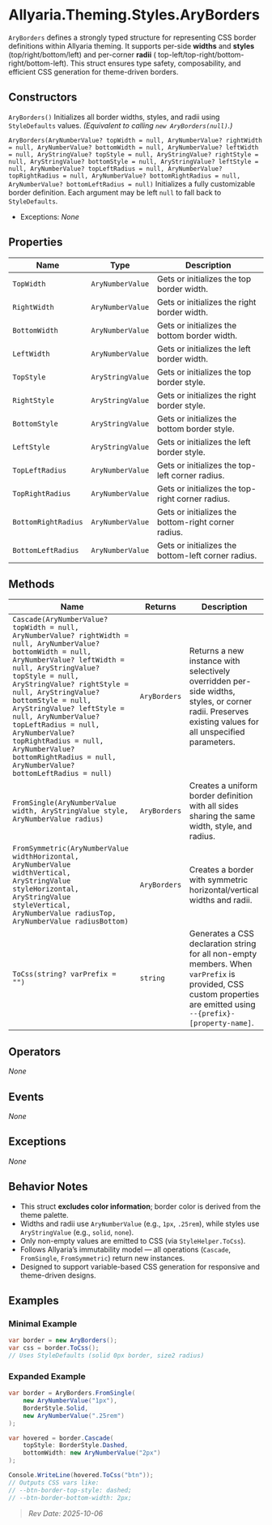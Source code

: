 ﻿# Allyaria.Theming.Styles.AryBorders

`AryBorders` defines a strongly typed structure for representing CSS border definitions within Allyaria theming.
It supports per-side **widths** and **styles** (top/right/bottom/left) and per-corner **radii** (
top-left/top-right/bottom-right/bottom-left).
This struct ensures type safety, composability, and efficient CSS generation for theme-driven borders.

## Constructors

`AryBorders()`
Initializes all border widths, styles, and radii using `StyleDefaults` values.
*(Equivalent to calling `new AryBorders(null)`.)*

`AryBorders(AryNumberValue? topWidth = null, AryNumberValue? rightWidth = null, AryNumberValue? bottomWidth = null, AryNumberValue? leftWidth = null, AryStringValue? topStyle = null, AryStringValue? rightStyle = null, AryStringValue? bottomStyle = null, AryStringValue? leftStyle = null, AryNumberValue? topLeftRadius = null, AryNumberValue? topRightRadius = null, AryNumberValue? bottomRightRadius = null, AryNumberValue? bottomLeftRadius = null)`
Initializes a fully customizable border definition.
Each argument may be left `null` to fall back to `StyleDefaults`.

* Exceptions: *None*

## Properties

| Name                | Type             | Description                                         |
|---------------------|------------------|-----------------------------------------------------|
| `TopWidth`          | `AryNumberValue` | Gets or initializes the top border width.           |
| `RightWidth`        | `AryNumberValue` | Gets or initializes the right border width.         |
| `BottomWidth`       | `AryNumberValue` | Gets or initializes the bottom border width.        |
| `LeftWidth`         | `AryNumberValue` | Gets or initializes the left border width.          |
| `TopStyle`          | `AryStringValue` | Gets or initializes the top border style.           |
| `RightStyle`        | `AryStringValue` | Gets or initializes the right border style.         |
| `BottomStyle`       | `AryStringValue` | Gets or initializes the bottom border style.        |
| `LeftStyle`         | `AryStringValue` | Gets or initializes the left border style.          |
| `TopLeftRadius`     | `AryNumberValue` | Gets or initializes the top-left corner radius.     |
| `TopRightRadius`    | `AryNumberValue` | Gets or initializes the top-right corner radius.    |
| `BottomRightRadius` | `AryNumberValue` | Gets or initializes the bottom-right corner radius. |
| `BottomLeftRadius`  | `AryNumberValue` | Gets or initializes the bottom-left corner radius.  |

## Methods

| Name                                                                                                                                                                                                                                                                                                                                                                                                                                                          | Returns      | Description                                                                                                                                                       |
|---------------------------------------------------------------------------------------------------------------------------------------------------------------------------------------------------------------------------------------------------------------------------------------------------------------------------------------------------------------------------------------------------------------------------------------------------------------|--------------|-------------------------------------------------------------------------------------------------------------------------------------------------------------------|
| `Cascade(AryNumberValue? topWidth = null, AryNumberValue? rightWidth = null, AryNumberValue? bottomWidth = null, AryNumberValue? leftWidth = null, AryStringValue? topStyle = null, AryStringValue? rightStyle = null, AryStringValue? bottomStyle = null, AryStringValue? leftStyle = null, AryNumberValue? topLeftRadius = null, AryNumberValue? topRightRadius = null, AryNumberValue? bottomRightRadius = null, AryNumberValue? bottomLeftRadius = null)` | `AryBorders` | Returns a new instance with selectively overridden per-side widths, styles, or corner radii. Preserves existing values for all unspecified parameters.            |
| `FromSingle(AryNumberValue width, AryStringValue style, AryNumberValue radius)`                                                                                                                                                                                                                                                                                                                                                                               | `AryBorders` | Creates a uniform border definition with all sides sharing the same width, style, and radius.                                                                     |
| `FromSymmetric(AryNumberValue widthHorizontal, AryNumberValue widthVertical, AryStringValue styleHorizontal, AryStringValue styleVertical, AryNumberValue radiusTop, AryNumberValue radiusBottom)`                                                                                                                                                                                                                                                            | `AryBorders` | Creates a border with symmetric horizontal/vertical widths and radii.                                                                                             |
| `ToCss(string? varPrefix = "")`                                                                                                                                                                                                                                                                                                                                                                                                                               | `string`     | Generates a CSS declaration string for all non-empty members. When `varPrefix` is provided, CSS custom properties are emitted using `--{prefix}-[property-name]`. |

## Operators

*None*

## Events

*None*

## Exceptions

*None*

## Behavior Notes

* This struct **excludes color information**; border color is derived from the theme palette.
* Widths and radii use `AryNumberValue` (e.g., `1px`, `.25rem`), while styles use `AryStringValue` (e.g., `solid`,
  `none`).
* Only non-empty values are emitted to CSS (via `StyleHelper.ToCss`).
* Follows Allyaria’s immutability model — all operations (`Cascade`, `FromSingle`, `FromSymmetric`) return new
  instances.
* Designed to support variable-based CSS generation for responsive and theme-driven designs.

## Examples

### Minimal Example

```csharp
var border = new AryBorders();
var css = border.ToCss();
// Uses StyleDefaults (solid 0px border, size2 radius)
```

### Expanded Example

```csharp
var border = AryBorders.FromSingle(
    new AryNumberValue("1px"),
    BorderStyle.Solid,
    new AryNumberValue(".25rem")
);

var hovered = border.Cascade(
    topStyle: BorderStyle.Dashed,
    bottomWidth: new AryNumberValue("2px")
);

Console.WriteLine(hovered.ToCss("btn"));
// Outputs CSS vars like:
// --btn-border-top-style: dashed;
// --btn-border-bottom-width: 2px;
```

> *Rev Date: 2025-10-06*
